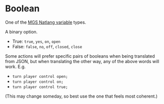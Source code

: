 # Boolean

One of the [MGS Natlang variable](mgs/variables_mgs) types.

A binary option.

- True: `true`, `yes`, `on`, `open`
- False: `false`, `no`, `off`, `closed`, `close`

Some actions will prefer specific pairs of booleans when being translated from JSON, but when translating the other way, any of the above words will work. E.g.

- `turn player control open;`
- `turn player control on;`
- `turn player control true;`

(This may change someday, so best use the one that feels most coherent.)
